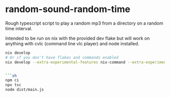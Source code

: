 # random-sound-random-time

Rough typescript script to play a random mp3 from a directory on a random time interval.

Intended to be run on nix with the provided dev flake but will work on anything with cvlc (command line vlc player) and node installed.

```sh
nix develop
# Or if you don't have flakes and commands enabled
nix develop --extra-experimental-features nix-command --extra-experimental-features flakes


```sh
npm ci
npx tsc
node dist/main.js
```
